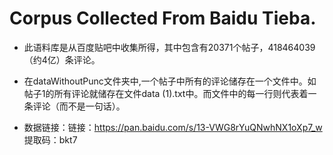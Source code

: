 # Corpus Collected From Baidu Tieba.

- 此语料库是从百度贴吧中收集所得，其中包含有20371个帖子，418464039（约4亿）条评论。

- 在dataWithoutPunc文件夹中,一个帖子中所有的评论储存在一个文件中。如帖子1的所有评论就储存在文件data (1).txt中。而文件中的每一行则代表着一条评论（而不是一句话）。
- 数据链接：链接：https://pan.baidu.com/s/13-VWG8rYuQNwhNX1oXp7_w 提取码：bkt7 

